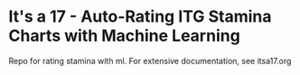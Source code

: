 # It's a 17 - Auto-Rating ITG Stamina Charts with Machine Learning

Repo for rating stamina with ml. For extensive documentation, see itsa17.org